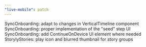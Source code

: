 ```yaml
---
"live-mobile": patch
---
```


SyncOnboarding: adapt to changes in VerticalTimeline component
SyncOnboarding: proper implementation of the "seed" step UI
SyncOnboarding: add ContinueOnDevice UI element where needed
StorylyStories: play icon and blurred thumbnail for story groups